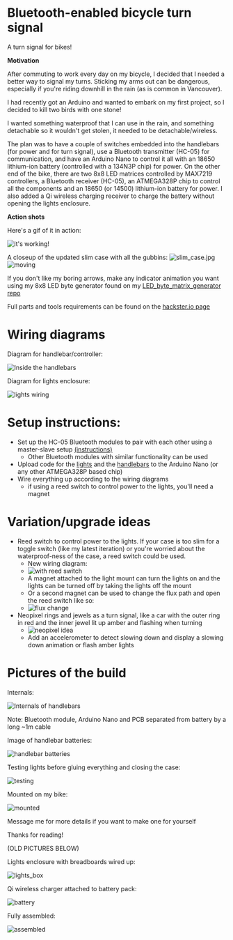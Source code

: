 # Bluetooth-enabled bicycle turn signal
A turn signal for bikes!

**Motivation**

After commuting to work every day on my bicycle, I decided that I needed a better way to signal my turns. Sticking my arms out can be dangerous, especially if you're riding downhill in the rain (as is common in Vancouver).

I had recently got an Arduino and wanted to embark on my first project, so I decided to kill two birds with one stone!

I wanted something waterproof that I can use in the rain, and something detachable so it wouldn't get stolen, it needed to be detachable/wireless.

The plan was to have a couple of switches embedded into the handlebars (for power and for turn signal), use a Bluetooth transmitter (HC-05) for communication, and have an Arduino Nano to control it all with an 18650 lithium-ion battery (controlled with a 134N3P chip) for power. On the other end of the bike, there are two 8x8 LED matrices controlled by MAX7219 controllers, a Bluetooth receiver (HC-05), an ATMEGA328P chip to control all the components and an 18650 (or 14500) lithium-ion battery for power. I also added a Qi wireless charging receiver to charge the battery without opening the lights enclosure.

**Action shots**

Here's a gif of it in action:

![it's working!](pictures/mounted_test.gif)

A closeup of the updated slim case with all the gubbins:
![slim_case.jpg](pictures/slim_case.jpg)
![moving](pictures/working.gif)


If you don't like my boring arrows, make any indicator animation you want using my 8x8 LED byte generator found on my [LED_byte_matrix_generator repo](https://github.com/simonwongwong/LED_byte_matrix_generator)

Full parts and tools requirements can be found on the [hackster.io page](hackster.io/simonwongwong/bluetooth-enabled-bicycle-turn-signal-2f4f5d)

# Wiring diagrams

Diagram for handlebar/controller:

![Inside the handlebars](pictures/handlebars_wiring.jpg)

Diagram for lights enclosure:

![lights wiring](pictures/lights_wiring.jpg)

# Setup instructions:

* Set up the HC-05 Bluetooth modules to pair with each other using a master-slave setup [(instructions)](https://howtomechatronics.com/tutorials/arduino/how-to-configure-pair-two-hc-05-bluetooth-module-master-slave-commands/)
  - Other Bluetooth modules with similar functionality can be used
* Upload code for the [lights](code_for_lights.ino) and the [handlebars](code_for_handlebars_controller.ino) to the Arduino Nano (or any other ATMEGA328P based chip) 
* Wire everything up according to the wiring diagrams
  - if using a reed switch to control power to the lights, you'll need a magnet

# Variation/upgrade ideas

* Reed switch to control power to the lights. If your case is too slim for a toggle switch (like my latest iteration) or you're worried about the waterproof-ness of the case, a reed switch could be used.
  - New wiring diagram:
  - ![with reed switch](pictures/lights_wiring_reed.jpg)
  - A magnet attached to the light mount can turn the lights on and the lights can be turned off by taking the lights off the mount
  - Or a second magnet can be used to change the flux path and open the reed switch like so:
  - ![flux change](pictures/flux_change.gif)
* Neopixel rings and jewels as a turn signal, like a car with the outer ring in red and the inner jewel lit up amber and flashing when turning
  - ![neopixel idea](pictures/neopixel.jpg)
  * Add an accelerometer to detect slowing down and display a slowing down animation or flash amber lights

# Pictures of the build

Internals:

![Internals of handlebars](pictures/handlebars.jpg)

Note: Bluetooth module, Arduino Nano and PCB separated from battery by a long ~1m cable

Image of handlebar batteries:

![handlebar batteries](pictures/handlebar_battery.jpg)



Testing lights before gluing everything and closing the case:

![testing](pictures/testing.gif)

Mounted on my bike:

![mounted](pictures/mounted.gif)

Message me for more details if you want to make one for yourself

Thanks for reading!



(OLD PICTURES BELOW)

Lights enclosure with breadboards wired up:

![lights_box](pictures/lights_box.jpg)

Qi wireless charger attached to battery pack:

![battery](pictures/battery.jpg)

Fully assembled:

![assembled](pictures/assembled.jpg)

